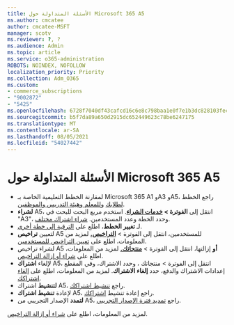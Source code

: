 ```yaml
---
title: الأسئلة المتداولة حول Microsoft 365 A5
ms.author: cmcatee
author: cmcatee-MSFT
manager: scotv
ms.reviewer: ?, ?
ms.audience: Admin
ms.topic: article
ms.service: o365-administration
ROBOTS: NOINDEX, NOFOLLOW
localization_priority: Priority
ms.collection: Adm_O365
ms.custom:
- commerce_subscriptions
- "9002872"
- "5425"
ms.openlocfilehash: 6728f7040df43cafcd16c6e8c798baa1e0f7e1b3dc828103fecaf1f69cd10111
ms.sourcegitcommit: b5f7da89a650d2915dc652449623c78be6247175
ms.translationtype: MT
ms.contentlocale: ar-SA
ms.lasthandoff: 08/05/2021
ms.locfileid: "54027442"
---
```

# <a name="microsoft-365-a5-faq"></a>الأسئلة المتداولة حول Microsoft 365 A5

- لمقارنة الخطط التعليمية الخاصة بـ Microsoft 365 A1 وA3 وA5، راجع الخطط [لطلابك](https://www.microsoft.com/microsoft-365/academic/compare-office-365-education-plans?activetab=tab:primaryr1) و[للمعلم وهيئة التدريس والموظفين](https://www.microsoft.com/microsoft-365/academic/compare-office-365-education-plans?activetab=tab:primaryr2).
- **لشراء** A5، انتقل إلى **الفوترة > [خدمات الشراء](https://go.microsoft.com/fwlink/p/?linkid=868433)**. استخدم مربع البحث للبحث في "A3"، وحدد الخطة وعدد المستخدمين. [شراء اشتراك مختلف](https://docs.microsoft.com/microsoft-365/commerce/try-or-buy-microsoft-365#buy-a-different-subscription).
- لـ **تغيير الخطط**، اطلع على [الترقية إلى خطة أخرى](https://docs.microsoft.com/microsoft-365/commerce/subscriptions/upgrade-to-different-plan).
- لتعيين **تراخيص** A5 للمستخدمين، انتقل إلى الفوترة > **[التراخيص.](https://go.microsoft.com/fwlink/p/?linkid=842264)** لمزيد من المعلومات، اطلع على [تعيين التراخيص للمستخدمين](https://docs.microsoft.com/microsoft-365/admin/manage/assign-licenses-to-users).
- لشراء تراخيص A5 **أو** إزالتها، انتقل إلى الفوترة > **[منتجاتك.](https://go.microsoft.com/fwlink/p/?linkid=842054)** لمزيد من المعلومات، اطلع على [شراء أو إزالة التراخيص](https://docs.microsoft.com/microsoft-365/commerce/licenses/buy-licenses).
- لإلغاء **اشتراك** A5، انتقل إلى الفوترة > منتجاتك ، وحدد الاشتراك، وفي المقطع إعدادات الاشتراك والدفع، حدد **إلغاء الاشتراك**. **[](https://go.microsoft.com/fwlink/p/?linkid=842054)**  لمزيد من المعلومات، اطلع على [إلغاء اشتراكك](https://docs.microsoft.com/microsoft-365/commerce/subscriptions/cancel-your-subscription).
- **لتنشيط** اشتراك A5، راجع [تنشيط اشتراكك](https://docs.microsoft.com/alchemyinsights/activate-your-office-365-subscription).
- لإعادة **تنشيط اشتراك** A5، راجع إعادة تنشيط [اشتراكك](https://docs.microsoft.com/alchemyinsights/reactivate-your-subscription).
- **لتمدد** الإصدار التجريبي من A5، راجع [تمديد فترة الإصدار التجريبي](https://docs.microsoft.com/microsoft-365/commerce/extend-your-trial).

لمزيد من المعلومات، اطلع على [شراء أو إزالة التراخيص](https://docs.microsoft.com/microsoft-365/commerce/licenses/buy-licenses).